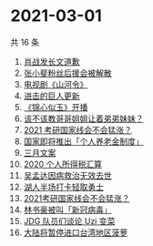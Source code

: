 # 2021-03-01

共 16 条

<!-- BEGIN ZHIHUSEARCH -->
<!-- 最后更新时间 Mon Mar 01 2021 19:14:40 GMT+0800 (CST) -->
1. [肖战发长文道歉](https://www.zhihu.com/search?q=肖战)
1. [张小斐粉丝后援会被解散](https://www.zhihu.com/search?q=张小斐)
1. [电视剧《山河令》](https://www.zhihu.com/search?q=山河令)
1. [进击的巨人更新](https://www.zhihu.com/search?q=进击的巨人)
1. [《锦心似玉》开播](https://www.zhihu.com/search?q=锦心似玉)
1. [该不该教哥哥姐姐让着弟弟妹妹？](https://www.zhihu.com/search?q=奇葩说)
1. [2021 考研国家线会不会猛涨？](https://www.zhihu.com/search?q=考研国家线)
1. [国家即将推出「个人养老金制度」](https://www.zhihu.com/search?q=养老金)
1. [三月文案](https://www.zhihu.com/search?q=三月文案)
1. [2020 个人所得税汇算](https://www.zhihu.com/search?q=个人所得税)
1. [吴孟达因病救治无效去世](https://www.zhihu.com/search?q=吴孟达)
1. [湖人半场打卡轻取勇士](https://www.zhihu.com/search?q=湖人)
1. [2021考研国家线会不会猛涨？](https://www.zhihu.com/search?q=考研国家线)
1. [林书豪被叫「新冠病毒」](https://www.zhihu.com/search?q=林书豪)
1. [ JDG 队员们谈论 Uzi 变菜](https://www.zhihu.com/search?q=uzi变菜)
1. [大陆将暂停进口台湾地区菠萝](https://www.zhihu.com/search?q=暂停进口菠萝)
<!-- END ZHIHUSEARCH -->
